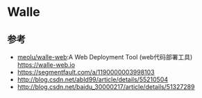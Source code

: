 # Walle

## 参考

* [meolu/walle-web](https://github.com/meolu/walle-web):A Web Deployment Tool (web代码部署工具) https://walle-web.io
* https://segmentfault.com/a/1190000003998103
* http://blog.csdn.net/abld99/article/details/55210504
* http://blog.csdn.net/baidu_30000217/article/details/51327289
